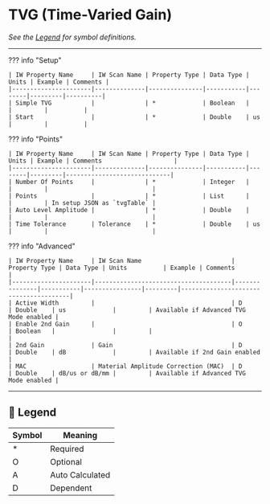 # TVG (Time-Varied Gain)

_See the [Legend](#legend) for symbol definitions._

---

??? info "Setup"

    | IW Property Name     | IW Scan Name | Property Type | Data Type | Units | Example | Comments |
    |----------------------|--------------|---------------|-----------|--------|---------|----------|
    | Simple TVG           |              | *             | Boolean   |        |         |          |
    | Start                |              | *             | Double    | us     |         |          |

??? info "Points"

    | IW Property Name     | IW Scan Name | Property Type | Data Type | Units | Example | Comments                    |
    |----------------------|--------------|---------------|-----------|--------|---------|-----------------------------|
    | Number Of Points     |              | *             | Integer   |        |         |                             |
    | Points               |              | *             | List      |        |         | In setup JSON as `tvgTable` |
    | Auto Level Amplitude |              | *             | Double    |        |         |                             |
    | Time Tolerance       | Tolerance    | *             | Double    | us     |         |                             |

??? info "Advanced"

    | IW Property Name     | IW Scan Name                         | Property Type | Data Type | Units          | Example | Comments                              |
    |----------------------|--------------------------------------|---------------|-----------|----------------|---------|---------------------------------------|
    | Active Width         |                                      | D             | Double    | us             |         | Available if Advanced TVG Mode enabled |
    | Enable 2nd Gain      |                                      | O             | Boolean   |                |         |                                       |
    | 2nd Gain             | Gain                                 | D             | Double    | dB             |         | Available if 2nd Gain enabled         |
    | MAC                  | Material Amplitude Correction (MAC)  | D             | Double    | dB/us or dB/mm |         | Available if Advanced TVG Mode enabled |

---

## 🧭 Legend

| Symbol | Meaning         |
|--------|------------------|
| *      | Required         |
| O      | Optional         |
| A      | Auto Calculated  |
| D      | Dependent        |
